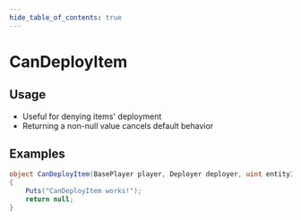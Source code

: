 ```yaml
---
hide_table_of_contents: true
---
```


# CanDeployItem

## Usage

* Useful for denying items' deployment
* Returning a non-null value cancels default behavior

## Examples

```csharp title=""
object CanDeployItem(BasePlayer player, Deployer deployer, uint entityId)
{
    Puts("CanDeployItem works!");
    return null;
}
```
